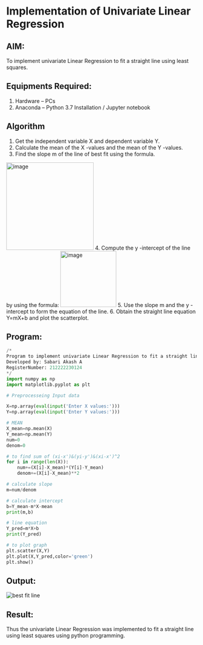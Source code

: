 # Implementation of Univariate Linear Regression
## AIM:
To implement univariate Linear Regression to fit a straight line using least squares.

## Equipments Required:
1. Hardware – PCs
2. Anaconda – Python 3.7 Installation / Jupyter notebook

## Algorithm
1. Get the independent variable X and dependent variable Y.
2. Calculate the mean of the X -values and the mean of the Y -values.
3. Find the slope m of the line of best fit using the formula. 
<img width="231" alt="image" src="https://user-images.githubusercontent.com/93026020/192078527-b3b5ee3e-992f-46c4-865b-3b7ce4ac54ad.png">
4. Compute the y -intercept of the line by using the formula:
<img width="148" alt="image" src="https://user-images.githubusercontent.com/93026020/192078545-79d70b90-7e9d-4b85-9f8b-9d7548a4c5a4.png">
5. Use the slope m and the y -intercept to form the equation of the line.
6. Obtain the straight line equation Y=mX+b and plot the scatterplot.

## Program:
```python
/*
Program to implement univariate Linear Regression to fit a straight line using least squares.
Developed by: Sabari Akash A
RegisterNumber: 212222230124
*/
import numpy as np
import matplotlib.pyplot as plt

# Preprocesseing Input data

X=np.array(eval(input('Enter X values:')))
Y=np.array(eval(input('Enter Y values:')))

# MEAN
X_mean=np.mean(X)
Y_mean=np.mean(Y)
num=0
denom=0

# to find sum of (xi-x')&(yi-y')&(xi-x')^2
for i in range(len(X)):
    num+=(X[i]-X_mean)*(Y[i]-Y_mean)
    denom+=(X[i]-X_mean)**2

# calculate slope
m=num/denom

# calculate intercept
b=Y_mean-m*X-mean
print(m,b)

# line equation
Y_pred=m*X+b
print(Y_pred)

# to plot graph
plt.scatter(X,Y)
plt.plot(X,Y_pred,color='green')
plt.show()

```

## Output:
![best fit line](sam.png)


## Result:
Thus the univariate Linear Regression was implemented to fit a straight line using least squares using python programming.
